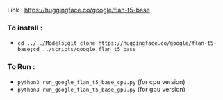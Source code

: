 Link : https://huggingface.co/google/flan-t5-base 

### To install : 
- `cd ../../Models;git clone https://huggingface.co/google/flan-t5-base;cd ../scripts/google_flan_t5_base`

### To Run :
- `python3 run_google_flan_t5_base_cpu.py` (for cpu version)
- `python3 run_google_flan_t5_base_gpu.py` (for gpu version)